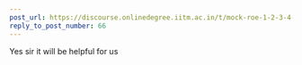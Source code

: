 ```yaml
---
post_url: https://discourse.onlinedegree.iitm.ac.in/t/mock-roe-1-2-3-4-tds-jan-2025/168449/67
reply_to_post_number: 66
---
```

Yes sir it will be helpful for us